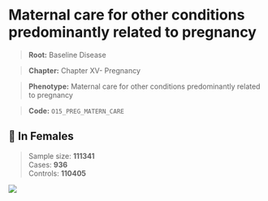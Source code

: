 # Maternal care for other conditions predominantly related to pregnancy

> **Root:** Baseline Disease  

> **Chapter:** Chapter XV- Pregnancy  

> **Phenotype:** Maternal care for other conditions predominantly related to pregnancy  

> **Code:** `O15_PREG_MATERN_CARE`

## 👩 In Females  
> Sample size: **111341**  
> Cases: **936**  
> Controls: **110405**
<img src="/Disease/Figures/ALL/Baseline/O15_PREG_MATERN_CARE.png"/>
<CsvTable src="/Disease_Data/ALL/Baseline/LG_O15_PREG_MATERN_CARE.csv" label="🔍 View full results" />

